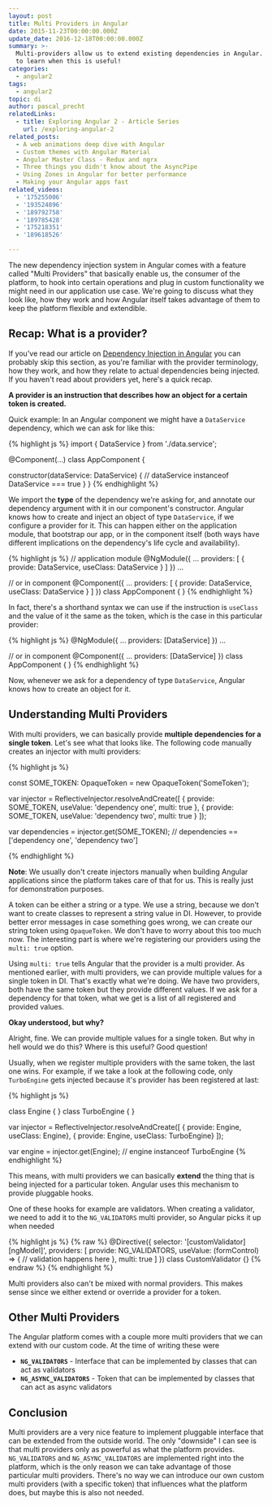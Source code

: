 ```yaml
---
layout: post
title: Multi Providers in Angular
date: 2015-11-23T00:00:00.000Z
update_date: 2016-12-18T00:00:00.000Z
summary: >-
  Multi-providers allow us to extend existing dependencies in Angular. Read on
  to learn when this is useful!
categories:
  - angular2
tags:
  - angular2
topic: di
author: pascal_precht
relatedLinks:
  - title: Exploring Angular 2 - Article Series
    url: /exploring-angular-2
related_posts:
  - A web animations deep dive with Angular
  - Custom themes with Angular Material
  - Angular Master Class - Redux and ngrx
  - Three things you didn't know about the AsyncPipe
  - Using Zones in Angular for better performance
  - Making your Angular apps fast
related_videos:
  - '175255006'
  - '193524896'
  - '189792758'
  - '189785428'
  - '175218351'
  - '189618526'

---
```


The new dependency injection system in Angular comes with a feature called "Multi Providers" that basically enable us, the consumer of the platform, to hook into certain operations and plug in custom functionality we might need in our application use case. We're going to discuss what they look like, how they work and how Angular itself takes advantage of them to keep the platform flexible and extendible.

## Recap: What is a provider?

If you've read our article on [Dependency Injection in Angular](/angular/2015/05/18/dependency-injection-in-angular-2.html) you can probably skip this section, as you're familiar with the provider terminology,  how they work, and how they relate to actual dependencies being injected. If you haven't read about providers yet, here's a quick recap.

**A provider is an instruction that describes how an object for a certain token is created.**

Quick example: In an Angular component we might have a `DataService` dependency, which we can ask for like this:

{% highlight js %}
import { DataService } from './data.service';

@Component(...)
class AppComponent {

  constructor(dataService: DataService) {
    // dataService instanceof DataService === true
  }
}
{% endhighlight %}

We import the **type** of the dependency we're asking for, and annotate our dependency argument with it in our component's constructor. Angular knows how to create and inject an object of type `DataService`, if we configure a provider for it. This can happen either on the application module, that bootstrap our app, or in the component itself (both ways have different implications on the dependency's life cycle and availability).

{% highlight js %}
// application module
@NgModule({
  ...
  providers: [
    { provide: DataService, useClass: DataService }
  ]
})
...

// or in component
@Component({
  ...
  providers: [
    { provide: DataService, useClass: DataService }
  ]
})
class AppComponent { }
{% endhighlight %}

In fact, there's a shorthand syntax we can use if the instruction is `useClass` and the value of it the same as the token, which is the case in this particular provider:

{% highlight js %}
@NgModule({
  ...
  providers: [DataService]
})
...

// or in component
@Component({
  ...
  providers: [DataService]
})
class AppComponent { }
{% endhighlight %}

Now, whenever we ask for a dependency of type `DataService`, Angular knows how to create an object for it.

## Understanding Multi Providers

With multi providers, we can basically provide **multiple dependencies for a single token**. Let's see what that looks like. The following code manually creates an injector with multi providers:

{% highlight js %}

const SOME_TOKEN: OpaqueToken = new OpaqueToken('SomeToken');

var injector = ReflectiveInjector.resolveAndCreate([
  { provide: SOME_TOKEN, useValue: 'dependency one', multi: true },
  { provide: SOME_TOKEN, useValue: 'dependency two', multi: true }
]);

var dependencies = injector.get(SOME_TOKEN);
// dependencies == ['dependency one', 'dependency two']

{% endhighlight %}

**Note**: We usually don't create injectors manually when building Angular applications since the platform takes care of that for us. This is really just for demonstration purposes.

A token can be either a string or a type. We use a string, because we don't want to create classes to represent a string value in DI. However, to provide better error messages in case something goes wrong, we can create our string token using `OpaqueToken`. We don't have to worry about this too much now. The interesting part is where we're registering our providers using the `multi: true` option.

Using `multi: true` tells Angular that the provider is a multi provider. As mentioned earlier, with multi providers, we can provide multiple values for a single token in DI. That's exactly what we're doing. We have two providers, both have the same token but they provide different values. If we ask for a dependency for that token, what we get is a list of all registered and provided values.

**Okay understood, but why?**

Alright, fine. We can provide multiple values for a single token. But why in hell would we do this? Where is this useful? Good question!

Usually, when we register multiple providers with the same token, the last one wins. For example, if we take a look at the following code, only `TurboEngine` gets injected because it's provider has been registered at last:

{% highlight js %}

class Engine { }
class TurboEngine { }

var injector = ReflectiveInjector.resolveAndCreate([
  { provide: Engine, useClass: Engine},
  { provide: Engine, useClass: TurboEngine}
]);

var engine = injector.get(Engine);
// engine instanceof TurboEngine
{% endhighlight %}

This means, with multi providers we can basically **extend** the thing that is being injected for a particular token. Angular uses this mechanism to provide pluggable hooks.

One of these hooks for example are validators. When creating a validator, we need to add it to the `NG_VALIDATORS` multi provider, so Angular picks it up when needed

{% highlight js %}
{% raw %}
@Directive({
  selector: '[customValidator][ngModel]',
  providers: [
    provide: NG_VALIDATORS,
    useValue: (formControl) => {
      // validation happens here
    },
    multi: true
  ]
})
class CustomValidator {}
{% endraw %}
{% endhighlight %}

Multi providers also can't be mixed with normal providers. This makes sense since we either extend or override a provider for a token.

## Other Multi Providers

The Angular platform comes with a couple more multi providers that we can extend with our custom code. At the time of writing these were

- **`NG_VALIDATORS`** - Interface that can be implemented by classes that can act as validators
- **`NG_ASYNC_VALIDATORS`** - Token that can be implemented by classes that can act as async validators

## Conclusion

Multi providers are a very nice feature to implement pluggable interface that can be extended from the outside world. The only "downside" I can see is that multi providers only as powerful as what the platform provides. `NG_VALIDATORS` and `NG_ASYNC_VALIDATORS` are implemented right into the platform, which is the only reason we can take advantage of those particular multi providers. There's no way we can introduce our own custom multi providers (with a specific token) that influences what the platform does, but maybe this is also not needed.
